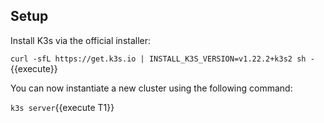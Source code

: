 ## Setup

Install K3s via the official installer:

`curl -sfL https://get.k3s.io | INSTALL_K3S_VERSION=v1.22.2+k3s2 sh -`{{execute}}

You can now instantiate a new cluster using the following command:

`k3s server`{{execute T1}}
